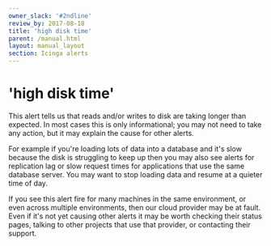 ```yaml
---
owner_slack: '#2ndline'
review_by: 2017-08-18
title: 'high disk time'
parent: /manual.html
layout: manual_layout
section: Icinga alerts
---
```


# 'high disk time'

This alert tells us that reads and/or writes to disk are taking longer
than expected. In most cases this is only informational; you may not
need to take any action, but it may explain the cause for other alerts.

For example if you're loading lots of data into a database and it's slow
because the disk is struggling to keep up then you may also see alerts
for replication lag or slow request times for applications that use the
same database server. You may want to stop loading data and resume at a
quieter time of day.

If you see this alert fire for many machines in the same environment, or
even across multiple environments, then our cloud provider may be at
fault. Even if it's not yet causing other alerts it may be worth
checking their status pages, talking to other projects that use that
provider, or contacting their support.

